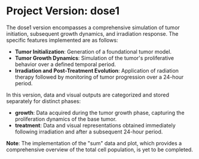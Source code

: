 # Project Version: dose1

The dose1 version encompasses a comprehensive simulation of tumor initiation, subsequent growth dynamics, and irradiation response. The specific features implemented are as follows:

- **Tumor Initialization**: Generation of a foundational tumor model.
- **Tumor Growth Dynamics**: Simulation of the tumor's proliferative behavior over a defined temporal period.
- **Irradiation and Post-Treatment Evolution**: Application of radiation therapy followed by monitoring of tumor progression over a 24-hour period.

In this version, data and visual outputs are categorized and stored separately for distinct phases:

- **growth**: Data acquired during the tumor growth phase, capturing the proliferation dynamics of the base tumor.
- **treatment**: Data and visual representations obtained immediately following irradiation and after a subsequent 24-hour period.

**Note**: The implementation of the "sum" data and plot, which provides a comprehensive overview of the total cell population, is yet to be completed.